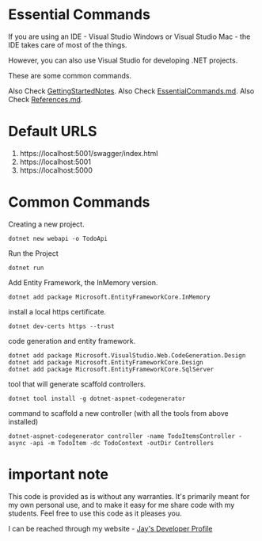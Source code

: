 # Essential Commands

If you are using an IDE - Visual Studio Windows or Visual Studio Mac - the IDE takes care of most of the things.

However, you can also use Visual Studio for developing .NET projects. 

These are some common commands.

Also Check [GettingStartedNotes](GettingStartedNotes.md).
Also Check [EssentialCommands.md](EssentialCommands.md).
Also Check [References.md](References.md).

# Default URLS

1. https://localhost:5001/swagger/index.html
1. https://localhost:5001
1. https://localhost:5000

# Common Commands

Creating a new project.

    dotnet new webapi -o TodoApi

Run the Project

    dotnet run

Add Entity Framework, the InMemory version.

    dotnet add package Microsoft.EntityFrameworkCore.InMemory

install a local https certificate.

    dotnet dev-certs https --trust

code generation and entity framework.

    dotnet add package Microsoft.VisualStudio.Web.CodeGeneration.Design
    dotnet add package Microsoft.EntityFrameworkCore.Design
    dotnet add package Microsoft.EntityFrameworkCore.SqlServer

tool that will generate scaffold controllers.
    
    dotnet tool install -g dotnet-aspnet-codegenerator

command to scaffold a new controller (with all the tools from above installed)

    dotnet-aspnet-codegenerator controller -name TodoItemsController -async -api -m TodoItem -dc TodoContext -outDir Controllers

# important note 

This code is provided as is without any warranties. It's primarily meant for my own personal use, and to make it easy for me share code with my students. Feel free to use this code as it pleases you.

I can be reached through my website - [Jay's Developer Profile](https://jay-study-nildana.github.io/developerprofile)